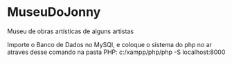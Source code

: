 # MuseuDoJonny
Museu de obras artísticas de alguns artistas

Importe o Banco de Dados no MySQl, e coloque o sistema do php no ar atraves desse comando na pasta PHP: c:/xampp/php/php -S localhost:8000
